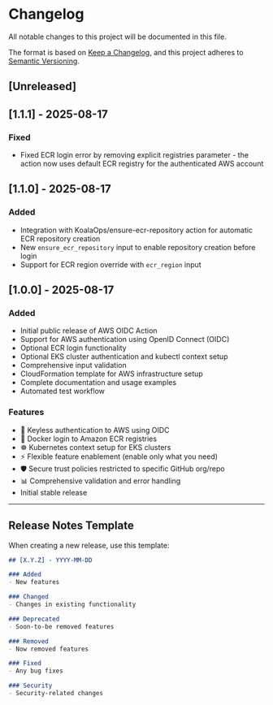 # Changelog

All notable changes to this project will be documented in this file.

The format is based on [Keep a Changelog](https://keepachangelog.com/en/1.0.0/),
and this project adheres to [Semantic Versioning](https://semver.org/spec/v2.0.0.html).

## [Unreleased]

## [1.1.1] - 2025-08-17

### Fixed
- Fixed ECR login error by removing explicit registries parameter - the action now uses default ECR registry for the authenticated AWS account

## [1.1.0] - 2025-08-17

### Added
- Integration with KoalaOps/ensure-ecr-repository action for automatic ECR repository creation
- New `ensure_ecr_repository` input to enable repository creation before login
- Support for ECR region override with `ecr_region` input

## [1.0.0] - 2025-08-17

### Added
- Initial public release of AWS OIDC Action
- Support for AWS authentication using OpenID Connect (OIDC)
- Optional ECR login functionality
- Optional EKS cluster authentication and kubectl context setup
- Comprehensive input validation
- CloudFormation template for AWS infrastructure setup
- Complete documentation and usage examples
- Automated test workflow

### Features
- 🔐 Keyless authentication to AWS using OIDC
- 🐳 Docker login to Amazon ECR registries
- ☸️ Kubernetes context setup for EKS clusters
- ⚡ Flexible feature enablement (enable only what you need)
- 🛡️ Secure trust policies restricted to specific GitHub org/repo
- 📊 Comprehensive validation and error handling
- Initial stable release

---

## Release Notes Template

When creating a new release, use this template:

```markdown
## [X.Y.Z] - YYYY-MM-DD

### Added
- New features

### Changed
- Changes in existing functionality

### Deprecated
- Soon-to-be removed features

### Removed
- Now removed features

### Fixed
- Any bug fixes

### Security
- Security-related changes
```